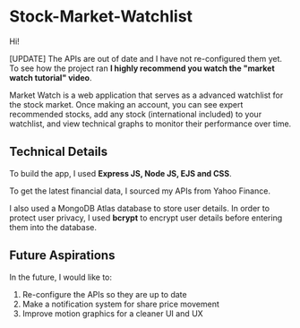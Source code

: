 # Stock-Market-Watchlist

Hi! 

[UPDATE] The APIs are out of date and I have not re-configured them yet. To see how the project ran **I highly recommend you watch the "market watch tutorial" video**. 

Market Watch is a web application that serves as a advanced watchlist for the stock market. Once making an account, you can see expert recommended stocks, add any stock (international included) to your watchlist, and view technical graphs to monitor their performance over time.

## Technical Details

To build the app, I used **Express JS, Node JS, EJS and CSS**. 

To get the latest financial data, I sourced my APIs from Yahoo Finance.

I also used a MongoDB Atlas database to store user details. In order to protect user privacy, I used **bcrypt** to encrypt user details before entering them into the database. 

## Future Aspirations

In the future, I would like to:

  1. Re-configure the APIs so they are up to date
  2. Make a notification system for share price movement
  3. Improve motion graphics for a cleaner UI and UX
